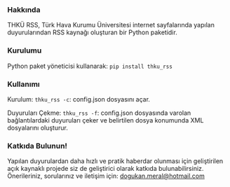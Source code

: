 ### Hakkında
THKÜ RSS, Türk Hava Kurumu Üniversitesi internet sayfalarında yapılan duyurularından RSS kaynağı oluşturan bir Python paketidir.

### Kurulumu
Python paket yöneticisi kullanarak: `pip install thku_rss`

### Kullanımı
Kurulum: 
`thku_rss -c`: config.json dosyasını açar.

Duyuruları Çekme:
`thku_rss -f`: config.json dosyasında varolan bağlantılardaki duyuruları çeker ve belirtilen dosya konumunda XML dosyalarını oluşturur.

### Katkıda Bulunun!
Yapılan duyurulardan daha hızlı ve pratik haberdar olunması için geliştirilen açık kaynaklı projede siz de geliştirici olarak katkıda bulunabilirsiniz. Önerileriniz, sorularınız ve iletişim için: dogukan.meral@hotmail.com
